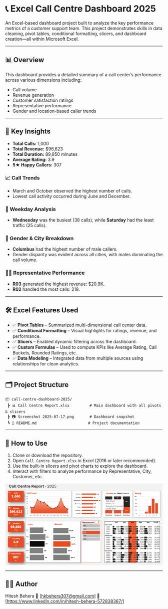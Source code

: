 # 📞 Excel Call Centre Dashboard 2025

An Excel-based dashboard project built to analyze the key performance metrics of a customer support team. This project demonstrates skills in data cleaning, pivot tables, conditional formatting, slicers, and dashboard creation—all within Microsoft Excel.

---

## 📊 Overview

This dashboard provides a detailed summary of a call center’s performance across various dimensions including:
- Call volume
- Revenue generation
- Customer satisfaction ratings
- Representative performance
- Gender and location-based caller trends

---

## 🧠 Key Insights

- **Total Calls:** 1,000
- **Total Revenue:** $96,623
- **Total Duration:** 89,850 minutes
- **Average Rating:** 3.9
- **5★ Happy Callers:** 307

### 📈 Call Trends
- March and October observed the highest number of calls.
- Lowest call activity occurred during June and December.

### 📅 Weekday Analysis
- **Wednesday** was the busiest (38 calls), while **Saturday** had the least traffic (25 calls).

### 👤 Gender & City Breakdown
- **Columbus** had the highest number of male callers.
- Gender disparity was evident across all cities, with males dominating the call volume.

### 🧑‍💼 Representative Performance
- **R03** generated the highest revenue: $20.9K.
- **R02** handled the most calls: 218.

---

## 🛠️ Excel Features Used

- ✅ **Pivot Tables** – Summarized multi-dimensional call center data.
- ✅ **Conditional Formatting** – Visual highlights for ratings, revenue, and performance.
- ✅ **Slicers** – Enabled dynamic filtering across the dashboard.
- ✅ **Custom Formulas** – Used to compute KPIs like Average Rating, Call Buckets, Rounded Ratings, etc.
- ✅ **Data Modeling** – Integrated data from multiple sources using relationships for clean analytics.

---

## 🗂️ Project Structure

```
📦 call-centre-dashboard-2025/
 ┣ 📊 Call Centre Report.xlsx         # Main dashboard with all pivots & slicers
 ┣ 📷 Screenshot 2025-07-17.png       # Dashboard snapshot
 ┗ 📄 README.md                       # Project documentation
```

---

## 🚀 How to Use

1. Clone or download the repository.
2. Open `Call Centre Report.xlsx` in Excel (2016 or later recommended).
3. Use the built-in slicers and pivot charts to explore the dashboard.
4. Interact with filters to analyze performance by Representative, City, Customer, etc.

![image alt](https://github.com/hiteshbehera/excel_call_centre_report_/blob/91dbbc698a440298cf8bf64642f3637dce10a249/Dashboard%20Snapshot.png)

---
## 🧑‍💻 Author
Hitesh Behera
📧 [hkbehera307@gmail.com]
🔗 [https://www.linkedin.com/in/hitesh-behera-572838367/] 

